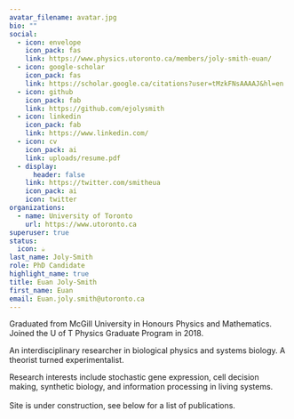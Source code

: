 ```yaml
---
avatar_filename: avatar.jpg
bio: ""
social:
  - icon: envelope
    icon_pack: fas
    link: https://www.physics.utoronto.ca/members/joly-smith-euan/
  - icon: google-scholar
    icon_pack: fas
    link: https://scholar.google.ca/citations?user=tMzkFNsAAAAJ&hl=en
  - icon: github
    icon_pack: fab
    link: https://github.com/ejolysmith
  - icon: linkedin
    icon_pack: fab
    link: https://www.linkedin.com/
  - icon: cv
    icon_pack: ai
    link: uploads/resume.pdf
  - display:
      header: false
    link: https://twitter.com/smitheua
    icon_pack: ai
    icon: twitter
organizations:
  - name: University of Toronto
    url: https://www.utoronto.ca
superuser: true
status:
  icon: ☕️
last_name: Joly-Smith
role: PhD Candidate
highlight_name: true
title: Euan Joly-Smith
first_name: Euan
email: Euan.joly.smith@utoronto.ca
---
```

Graduated from McGill University in Honours Physics and Mathematics. Joined the U of T Physics Graduate Program in 2018. 

An interdisciplinary researcher in biological physics and systems biology. A theorist turned experimentalist. 

Research interests include stochastic gene expression, cell decision making, synthetic biology, and information processing in living systems. \
\
Site is under construction, see below for a list of publications.